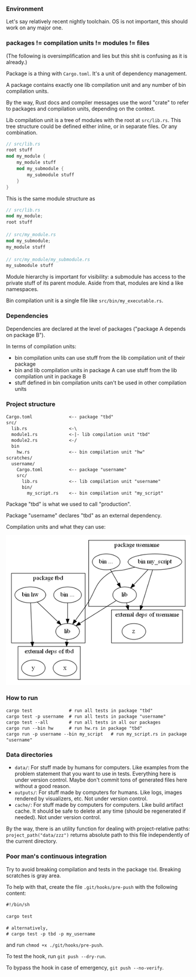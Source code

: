 ### Environment

Let's say relatively recent nightly toolchain.
OS is not important, this should work on any major one.

### packages != compilation units != modules != files

(The following is oversimplification and lies but this shit is confusing as it is already.)

Package is a thing with `Cargo.toml`. It's a unit of dependency management.

A package contains exactly one lib compilation unit and any number of bin compilation units.

By the way, Rust docs and compiler messages use the word "crate" to refer to packages and compilation units, depending on the context.

Lib compilation unit is a tree of modules with the root at `src/lib.rs`.
This tree structure could be defined either inline, or in separate files. Or any combination.
```rust
// src/lib.rs
root stuff
mod my_module {
    my_module stuff
    mod my_submodule {
        my_submodule stuff
    }
}
```
This is the same module structure as
```rust
// src/lib.rs
mod my_module;
root stuff

// src/my_module.rs
mod my_submodule;
my_module stuff

// src/my_module/my_submodule.rs
my_submodule stuff
```

Module hierarchy is important for visibility: a submodule has access to the private stuff of its parent module. Aside from that, modules are kind a like namespaces.

Bin compilation unit is a single file like `src/bin/my_executable.rs`.

### Dependencies

Dependencies are declared at the level of packages ("package A depends on package B").

In terms of compilation units:

 * bin compilation units can use stuff from the lib compilation unit of their package
 * bin and lib compilation units in package A can use stuff from the lib compilation unit in package B
 * stuff defined in bin compilation units can't be used in other compilation units

### Project structure

```
Cargo.toml              <-- package "tbd"
src/
  lib.rs                <-\
  module1.rs            <-|- lib compilation unit "tbd"
  module2.rs            <-/
  bin
    hw.rs               <-- bin compilation unit "hw"
scratches/
  username/
    Cargo.toml          <-- package "username"
    src/
      lib.rs            <-- lib compilation unit "username"
      bin/
        my_script.rs    <-- bin compilation unit "my_script"
```

Package "tbd" is what we used to call "production".

Package "username" declares "tbd" as an external dependency.

Compilation units and what they can use:
<!--
To update, run
    dot compilation_units.dot -Tpng -o compilation_units.png
-->
![mess](compilation_units.png)

### How to run

```
cargo test              # run all tests in package "tbd"
cargo test -p username  # run all tests in package "username"
cargo test --all        # run all tests in all our packages
cargo run --bin hw      # run hw.rs in package "tbd"
cargo run -p username --bin my_script   # run my_script.rs in package "username"
```

### Data directories

 * `data/`: For stuff made by humans for computers.
   Like examples from the problem statement that you want to use in tests.
   Everything here is under version control.
   Maybe don't commit tons of generated files here without a good reason.
 * `outputs/`: For stuff made by computers for humans.
   Like logs, images rendered by visualizers, etc.
   Not under version control.
 * `cache/`: For stuff made by computers for computers.
   Like build artifact cache.
   It should be safe to delete at any time (should be regenerated if needed).
   Not under version control.

By the way, there is an utility function for dealing with project-relative paths:
`project_path("data/zzz")` returns absolute path to this file independently of the current directory.

### Poor man's continuous integration

Try to avoid breaking compilation and tests in the package `tbd`.
Breaking scratches is gray area.

To help with that, create the file `.git/hooks/pre-push` with the following content:
```
#!/bin/sh

cargo test

# alternatively,
# cargo test -p tbd -p my_username
```
and run `chmod +x ./git/hooks/pre-push`.

To test the hook, run `git push --dry-run`.

To bypass the hook in case of emergency, `git push --no-verify`.

